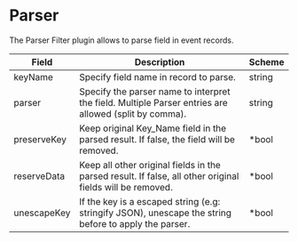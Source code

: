 # Parser

The Parser Filter plugin allows to parse field in event records.


| Field | Description | Scheme |
| ----- | ----------- | ------ |
| keyName | Specify field name in record to parse. | string |
| parser | Specify the parser name to interpret the field. Multiple Parser entries are allowed (split by comma). | string |
| preserveKey | Keep original Key_Name field in the parsed result. If false, the field will be removed. | *bool |
| reserveData | Keep all other original fields in the parsed result. If false, all other original fields will be removed. | *bool |
| unescapeKey | If the key is a escaped string (e.g: stringify JSON), unescape the string before to apply the parser. | *bool |
